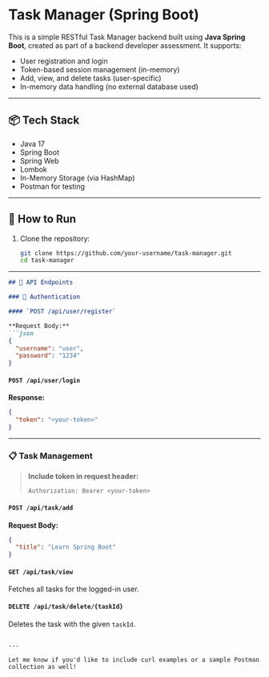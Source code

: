 # Task Manager (Spring Boot)

This is a simple RESTful Task Manager backend built using **Java Spring Boot**, created as part of a backend developer assessment. It supports:

- User registration and login
- Token-based session management (in-memory)
- Add, view, and delete tasks (user-specific)
- In-memory data handling (no external database used)

---

## 📦 Tech Stack

- Java 17
- Spring Boot
- Spring Web
- Lombok
- In-Memory Storage (via HashMap)
- Postman for testing

---

## 🚀 How to Run

1. Clone the repository:
   ```bash
   git clone https://github.com/your-username/task-manager.git
   cd task-manager


---

```markdown
## 🧪 API Endpoints

### 🔐 Authentication

#### `POST /api/user/register`

**Request Body:**
```json
{
  "username": "user",
  "password": "1234"
}
```

#### `POST /api/user/login`

**Response:**
```json
{
  "token": "<your-token>"
}
```

---

### 📋 Task Management

> **Include token in request header:**
> ```
> Authorization: Bearer <your-token>
> ```

#### `POST /api/task/add`

**Request Body:**
```json
{
  "title": "Learn Spring Boot"
}
```

#### `GET /api/task/view`

Fetches all tasks for the logged-in user.

#### `DELETE /api/task/delete/{taskId}`

Deletes the task with the given `taskId`.
```

---

Let me know if you'd like to include curl examples or a sample Postman collection as well!
